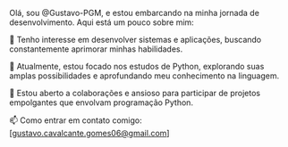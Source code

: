 Olá, sou @Gustavo-PGM, e estou embarcando na minha jornada de desenvolvimento. Aqui está um pouco sobre mim:

👀 Tenho interesse em desenvolver sistemas e aplicações, buscando constantemente aprimorar minhas habilidades.

🌱 Atualmente, estou focado nos estudos de Python, explorando suas amplas possibilidades e aprofundando meu conhecimento na linguagem.

💞️ Estou aberto a colaborações e ansioso para participar de projetos empolgantes que envolvam programação Python.

📫 Como entrar em contato comigo: [gustavo.cavalcante.gomes06@gmail.com]

